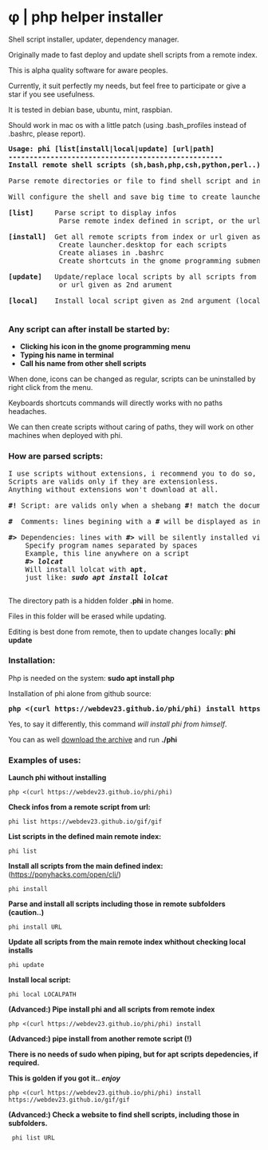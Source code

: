 # φ | php helper installer
Shell script installer, updater, dependency manager.

Originally made to fast deploy and update shell scripts from a remote index.

This is alpha quality software for aware peoples.

Currently, it suit perfectly my needs, but feel free to participate or give a star if you see usefulness.

It is tested in debian base, ubuntu, mint, raspbian.

Should work in mac os with a little patch (using .bash_profiles instead of .bashrc, please report).

<pre>
<b>Usage: phi [list[install|local|update] [url|path]
---------------------------------------------------
Install remote shell scripts (sh,bash,php,csh,python,perl..) as linux applications</b>

Parse remote directories or file to find shell script and install them.

Will configure the shell and save big time to create launchers and aliases. 

<b>[list]</b>     Parse script to display infos
            Parse remote index defined in script, or the url given as 2nd argument
            
<b>[install]</b>  Get all remote scripts from index or url given as 2nd argument.
            Create launcher.desktop for each scripts
            Create aliases in .bashrc
            Create shortcuts in the gnome programming submenu
            
<b>[update]</b>   Update/replace local scripts by all scripts from remote index 
            or url given as 2nd arument
            
<b>[local]</b>    Install local script given as 2nd argument (local path)

</pre>
### Any script can after install be started by:
 - <b>Clicking his icon in the gnome programming menu</b>
 - <b>Typing his name in terminal</b>
 - <b>Call his name from other shell scripts</b>
 
When done, icons can be changed as regular, scripts can be uninstalled by right click from the menu.

Keyboards shortcuts commands will directly works with no paths headaches.

We can then create scripts without caring of paths, they will work on other machines when deployed with phi.

### How are parsed scripts:
<pre>
I use scripts without extensions, i recommend you to do so, and this is how this program is written.
Scripts are valids only if they are extensionless.
Anything without extensions won't download at all.

<b>#!</b> Script: are valids only when a shebang <b>#!</b> match the document two first chars

<b>#</b>  Comments: lines begining with a <b>#</b> will be displayed as informations

<b>#></b> Dependencies: lines with <b>#></b> will be silently installed via apt.
    Specify program names separated by spaces
    Example, this line anywhere on a script
    <b><i>#> lolcat</i></b>
    Will install lolcat with <b>apt</b>, 
    just like: <b><i>sudo apt install lolcat</i></b>
 </pre>
 
The directory path is a hidden folder <b>.phi</b> in home. 

Files in this folder will be erased while updating.

Editing is best done from remote, then to update changes locally: <b>phi update</b>

### Installation:

Php is needed on the system: <b>sudo apt install php</b>

Installation of phi alone from github source:
<pre><b>php <(curl https://webdev23.github.io/phi/phi) install https://webdev23.github.io/phi/phi</b></pre> 

Yes, to say it differently, this command <i>will install phi from himself</i>.
    
You can as well <a href="https://github.com/webdev23/phi/archive/master.zip">download the archive</a> and run <b>./phi</b>

### Examples of uses:

<b> Launch phi without installing </b>

    php <(curl https://webdev23.github.io/phi/phi) 
    
<b> Check infos from a remote script from url:</b>

    phi list https://webdev23.github.io/gif/gif

<b>List scripts in the defined main remote index:</b>

    phi list
    
<b>Install all scripts from the main defined index:</b> (https://ponyhacks.com/open/cli/)

    phi install
    
<b>Parse and install all scripts including those in remote subfolders (caution..)</b>

    phi install URL
    
<b>Update all scripts from the main remote index whithout checking local installs</b>

    phi update
   
<b>Install local script:</b>

    phi local LOCALPATH
    
<b>(Advanced:) Pipe install phi and all scripts from remote index</b>

    php <(curl https://webdev23.github.io/phi/phi) install 

<b>(Advanced:) pipe install from another remote script (!)

There is <b>no needs of sudo</b> when piping, but for apt scripts depedencies, if required.

This is golden if you got it.. <i>enjoy</i></b>
 
    php <(curl https://webdev23.github.io/phi/phi) install https://webdev23.github.io/gif/gif
   
<b>(Advanced:) Check a website to find shell scripts, including those in subfolders.</b>

     phi list URL
     
     
 


     



